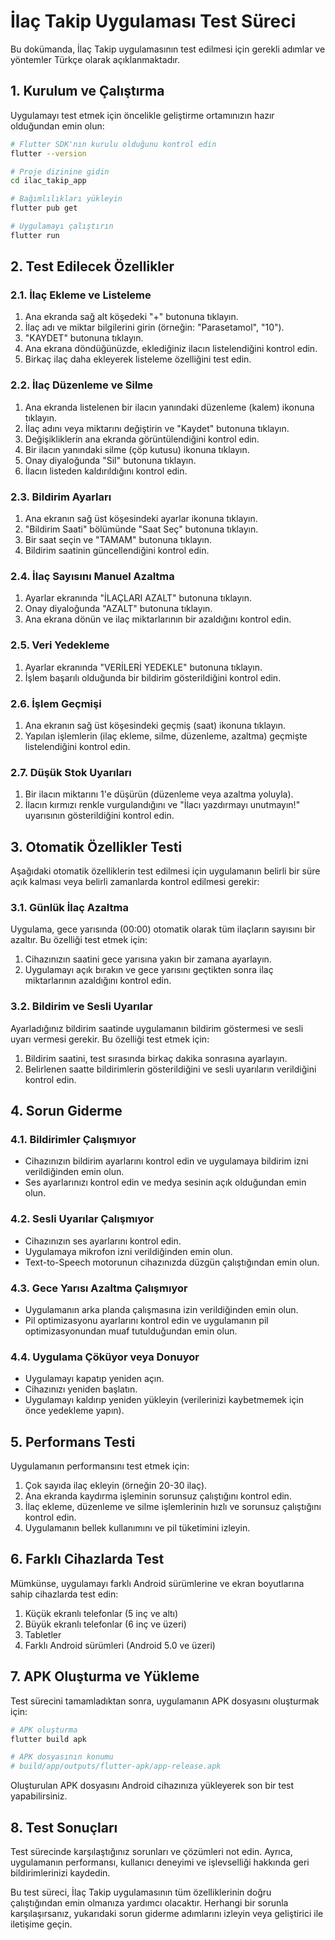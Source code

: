 # İlaç Takip Uygulaması Test Süreci

Bu dokümanda, İlaç Takip uygulamasının test edilmesi için gerekli adımlar ve yöntemler Türkçe olarak açıklanmaktadır.

## 1. Kurulum ve Çalıştırma

Uygulamayı test etmek için öncelikle geliştirme ortamınızın hazır olduğundan emin olun:

```bash
# Flutter SDK'nın kurulu olduğunu kontrol edin
flutter --version

# Proje dizinine gidin
cd ilac_takip_app

# Bağımlılıkları yükleyin
flutter pub get

# Uygulamayı çalıştırın
flutter run
```

## 2. Test Edilecek Özellikler

### 2.1. İlaç Ekleme ve Listeleme

1. Ana ekranda sağ alt köşedeki "+" butonuna tıklayın.
2. İlaç adı ve miktar bilgilerini girin (örneğin: "Parasetamol", "10").
3. "KAYDET" butonuna tıklayın.
4. Ana ekrana döndüğünüzde, eklediğiniz ilacın listelendiğini kontrol edin.
5. Birkaç ilaç daha ekleyerek listeleme özelliğini test edin.

### 2.2. İlaç Düzenleme ve Silme

1. Ana ekranda listelenen bir ilacın yanındaki düzenleme (kalem) ikonuna tıklayın.
2. İlaç adını veya miktarını değiştirin ve "Kaydet" butonuna tıklayın.
3. Değişikliklerin ana ekranda görüntülendiğini kontrol edin.
4. Bir ilacın yanındaki silme (çöp kutusu) ikonuna tıklayın.
5. Onay diyaloğunda "Sil" butonuna tıklayın.
6. İlacın listeden kaldırıldığını kontrol edin.

### 2.3. Bildirim Ayarları

1. Ana ekranın sağ üst köşesindeki ayarlar ikonuna tıklayın.
2. "Bildirim Saati" bölümünde "Saat Seç" butonuna tıklayın.
3. Bir saat seçin ve "TAMAM" butonuna tıklayın.
4. Bildirim saatinin güncellendiğini kontrol edin.

### 2.4. İlaç Sayısını Manuel Azaltma

1. Ayarlar ekranında "İLAÇLARI AZALT" butonuna tıklayın.
2. Onay diyaloğunda "AZALT" butonuna tıklayın.
3. Ana ekrana dönün ve ilaç miktarlarının bir azaldığını kontrol edin.

### 2.5. Veri Yedekleme

1. Ayarlar ekranında "VERİLERİ YEDEKLE" butonuna tıklayın.
2. İşlem başarılı olduğunda bir bildirim gösterildiğini kontrol edin.

### 2.6. İşlem Geçmişi

1. Ana ekranın sağ üst köşesindeki geçmiş (saat) ikonuna tıklayın.
2. Yapılan işlemlerin (ilaç ekleme, silme, düzenleme, azaltma) geçmişte listelendiğini kontrol edin.

### 2.7. Düşük Stok Uyarıları

1. Bir ilacın miktarını 1'e düşürün (düzenleme veya azaltma yoluyla).
2. İlacın kırmızı renkle vurgulandığını ve "İlacı yazdırmayı unutmayın!" uyarısının gösterildiğini kontrol edin.

## 3. Otomatik Özellikler Testi

Aşağıdaki otomatik özelliklerin test edilmesi için uygulamanın belirli bir süre açık kalması veya belirli zamanlarda kontrol edilmesi gerekir:

### 3.1. Günlük İlaç Azaltma

Uygulama, gece yarısında (00:00) otomatik olarak tüm ilaçların sayısını bir azaltır. Bu özelliği test etmek için:

1. Cihazınızın saatini gece yarısına yakın bir zamana ayarlayın.
2. Uygulamayı açık bırakın ve gece yarısını geçtikten sonra ilaç miktarlarının azaldığını kontrol edin.

### 3.2. Bildirim ve Sesli Uyarılar

Ayarladığınız bildirim saatinde uygulamanın bildirim göstermesi ve sesli uyarı vermesi gerekir. Bu özelliği test etmek için:

1. Bildirim saatini, test sırasında birkaç dakika sonrasına ayarlayın.
2. Belirlenen saatte bildirimlerin gösterildiğini ve sesli uyarıların verildiğini kontrol edin.

## 4. Sorun Giderme

### 4.1. Bildirimler Çalışmıyor

- Cihazınızın bildirim ayarlarını kontrol edin ve uygulamaya bildirim izni verildiğinden emin olun.
- Ses ayarlarınızı kontrol edin ve medya sesinin açık olduğundan emin olun.

### 4.2. Sesli Uyarılar Çalışmıyor

- Cihazınızın ses ayarlarını kontrol edin.
- Uygulamaya mikrofon izni verildiğinden emin olun.
- Text-to-Speech motorunun cihazınızda düzgün çalıştığından emin olun.

### 4.3. Gece Yarısı Azaltma Çalışmıyor

- Uygulamanın arka planda çalışmasına izin verildiğinden emin olun.
- Pil optimizasyonu ayarlarını kontrol edin ve uygulamanın pil optimizasyonundan muaf tutulduğundan emin olun.

### 4.4. Uygulama Çöküyor veya Donuyor

- Uygulamayı kapatıp yeniden açın.
- Cihazınızı yeniden başlatın.
- Uygulamayı kaldırıp yeniden yükleyin (verilerinizi kaybetmemek için önce yedekleme yapın).

## 5. Performans Testi

Uygulamanın performansını test etmek için:

1. Çok sayıda ilaç ekleyin (örneğin 20-30 ilaç).
2. Ana ekranda kaydırma işleminin sorunsuz çalıştığını kontrol edin.
3. İlaç ekleme, düzenleme ve silme işlemlerinin hızlı ve sorunsuz çalıştığını kontrol edin.
4. Uygulamanın bellek kullanımını ve pil tüketimini izleyin.

## 6. Farklı Cihazlarda Test

Mümkünse, uygulamayı farklı Android sürümlerine ve ekran boyutlarına sahip cihazlarda test edin:

1. Küçük ekranlı telefonlar (5 inç ve altı)
2. Büyük ekranlı telefonlar (6 inç ve üzeri)
3. Tabletler
4. Farklı Android sürümleri (Android 5.0 ve üzeri)

## 7. APK Oluşturma ve Yükleme

Test sürecini tamamladıktan sonra, uygulamanın APK dosyasını oluşturmak için:

```bash
# APK oluşturma
flutter build apk

# APK dosyasının konumu
# build/app/outputs/flutter-apk/app-release.apk
```

Oluşturulan APK dosyasını Android cihazınıza yükleyerek son bir test yapabilirsiniz.

## 8. Test Sonuçları

Test sürecinde karşılaştığınız sorunları ve çözümleri not edin. Ayrıca, uygulamanın performansı, kullanıcı deneyimi ve işlevselliği hakkında geri bildirimlerinizi kaydedin.

Bu test süreci, İlaç Takip uygulamasının tüm özelliklerinin doğru çalıştığından emin olmanıza yardımcı olacaktır. Herhangi bir sorunla karşılaşırsanız, yukarıdaki sorun giderme adımlarını izleyin veya geliştirici ile iletişime geçin.
